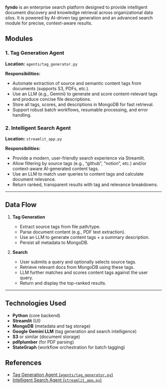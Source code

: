 **fyndo** is an enterprise search platform designed to provide intelligent document discovery and knowledge retrieval across organizational data silos. It is powered by AI-driven tag generation and an advanced search module for precise, context-aware results.

## Modules

### 1. Tag Generation Agent

**Location:** `agents/tag_generator.py`

**Responsibilities:**  
- Automate extraction of source and semantic content tags from documents (supports S3, PDFs, etc.).
- Use an LLM (e.g., Gemini) to generate and score content-relevant tags and produce concise file descriptions.
- Store all tags, scores, and descriptions in MongoDB for fast retrieval.
- Support robust batch workflows, resumable processing, and error handling.

### 2. Intelligent Search Agent

**Location:** `streamlit_app.py`

**Responsibilities:**  
- Provide a modern, user-friendly search experience via Streamlit.
- Allow filtering by source tags (e.g., “github”, “notion”, etc.) and/or context-aware AI-generated content tags.
- Use an LLM to match user queries to content tags and calculate document relevance.
- Return ranked, transparent results with tag and relevance breakdowns.

---

## Data Flow

1. **Tag Generation**
    - Extract source tags from file path/type.
    - Parse document content (e.g., PDF text extraction).
    - Use an LLM to generate content tags + a summary description.
    - Persist all metadata to MongoDB.

2. **Search**
    - User submits a query and optionally selects source tags.
    - Retrieve relevant docs from MongoDB using these tags.
    - LLM further matches and scores content tags against the user query.
    - Return and display the top-ranked results.

---

## Technologies Used

- **Python** (core backend)
- **Streamlit** (UI)
- **MongoDB** (metadata and tag storage)
- **Google Gemini LLM** (tag generation and search intelligence)
- **S3** or similar (document storage)
- **pdfplumber** (for PDF parsing)
- **StateGraph** (workflow orchestration for batch tagging)
## References

- [Tag Generation Agent (`agents/tag_generator.py`)](https://github.com/AI-Mercenary/fyndo/blob/main/agents/tag_generator.py)
- [Intelligent Search Agent (`streamlit_app.py`)](https://github.com/AI-Mercenary/fyndo/blob/main/streamlit_app.py)
